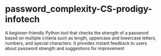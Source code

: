 # password_complexity-CS-prodigy-infotech
A beginner-friendly Python tool that checks the strength of a password based on multiple criteria such as length, uppercase and lowercase letters, numbers, and special characters. It provides instant feedback to users about password strength and suggestions for improvement
